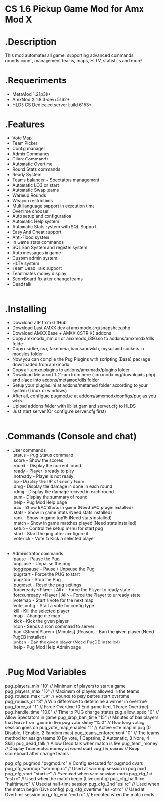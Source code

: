CS 1.6 Pickup Game Mod for Amx Mod X
====================================

.Description
============
This mod automates all game, supporting advanced commands,<br>
rounds count, management teams, maps, HLTV, statistics and more!

.Requeriments
=============
- MetaMod 1.21p38+
- AmxMod X 1.8.3-dev+5162+
- HLDS CS Dedicated server build 6153+

.Features
=========
- Vote Map<br>
- Team Picker<br>
- Config manager<br>
- Admin Commands<br>
- Client Commands<br>
- Automatic Overtime<br>
- Round Stats commands<br>
- Ready System<br>
- Teams balancer + Spectators management<br>
- Automatic LO3 on start<br>
- Automatic Swap teams<br>
- Warmup Rounds<br>
- Weapon restrictions<br>
- Multi language support in execution time<br>
- Overtime chooser<br>
- Auto setup and configuration<br>
- Automatic Help system<br>
- Automatic Stats system with SQL Support<br>
- Easy Anti Cheat support<br>
- Anti-Flood system<br>
- In Game stats commands<br>
- SQL Ban System and register system<br>
- Auto messages in game<br>
- Custom admin system.<br>
- HLTV system<br>
- Team Dead Talk support<br>
- Teammates money display<br>
- ScoreBoard fix after change teams<br>
- Dead talk<br><br>

.Installing
===========
- Download ZIP from GitHub
- Download Last AMXX dev at amxmodx.org/snapshots.php<br>
- Download AMXX Base + AMXX CSTRIKE addons<br>
- Copy amxmodx_mm.dll or amxmodx_i386.so to addons/amxmodx/dlls folder<br>
- Copy cstrike, csx, fakemeta, hamsandwich, mysql and sockets to modules folder<br>
- Now you can compile the Pug Plugins with scripting (Base) package downloaded from amxmodx<br>
- Copy all .amxx plugins to addons/amxmodx/plugins folder<br>
- Download Metamod 1.21-am from here (amxmodx.org/downloads.php) and place into addons/metamod/dlls folder<br>
- Setup your plugins.ini at addons/metamod folder according to your system (Linux or windows)<br>
- After all, configure pugmod.rc at addons/amxmodx/configs/pug as you wish<br>
- Upload addons folder with liblist.gam and server.cfg to HLDS<br>
- Just start server (Or configure server.cfg first)<br><br>

.Commands (Console and chat)
=========
- User commands<br>
	.status		- Pug Status command<br>
	.score 		- Show the scores<br>
	.round 		- Display the current round<br>
	.ready 		- Player is ready to play<br>
	.notready 	- Player is not ready<br>
	.hp 		- Display the HP of enemy team<br>
	.dmg 		- Display the damage in done in each round<br>
	.rdmg 		- Display the damage recived in each round<br>
	.sum 		- Display the summary of round<br>
	.help 		- Pug Mod Help page<br>
	.eac		- Show EAC Shots in game (Need EAC plugin installed)<br>
	.stats 		- Show in game Stats (Need stats installed)<br>
	.rank 		- Show in game top15 (Need stats installed)<br>
	.match 		- Show in game matches played (Need stats installed)<br>
	.setup		- Control the setup menu for start pug<br>
	.start		- Start the pug after configure it.<br>
	.votekick 	- Vote to Kick a selected player<br><br>

- Administrator commands<br>
	!pause 					- Pause the Pug<br>
	!unpause 				- Unpause the pug<br>
	!togglepause 				- Pause / Unpause the Pug<br>
	!pugstart 				- Force the PUG to start<br>
	!pugstop 				- Stop the Pug<br>
	!pugreset 				- Reset the pug settings<br>
	!forceready <Player | All> 		- Force the Player to ready state<br>
	!forceunready <Player | All> 		- Force the Player to unready state<br>
	!votemap 				- Start a vote for the next map<br>
	!voteconfig 				- Start a vote for config type<br>
	!kill <Player>				- Kill the selected player<br>
	!map <Map>				- Change the map<br>
	!kick <Player> 				- Kick the given player<br>
	!rcon <Command> 			- Sends a rcon command to server<br>
	!ban <Steam|Player> [Minutes] [Reason] 	- Ban the given player (Need PugDB installed)<br>
	!unban <Steam> 				- Ban the given player (Need PugDB installed)<br>
	!help 					- Pug Mod Help Admin page<br><br>

.Pug Mod Variables
======

pug_players_min		"10"		// Minimum of players to start a game
pug_players_max		"10"		// Maximum of players allowed in the teams
pug_rounds_max		"30"		// Rounds to play before start overtime
pug_rounds_ot		"3"		// Win difference to determine a winner in overtime
pug_force_ot		"1"		// Force Overtime (0 End game tied, 1 Force Overtime)
pug_handle_time		"10.0"		// Time to PUG change states
pug_allow_spec		"0"		// Allow Spectators in game
pug_drop_ban_time	"15"		// Minutes of ban players that leave from game in live
pug_vote_delay		"15.0"		// How long voting session goes on
pug_vote_map_enabled	"1"		// Active vote map in pug (0 Disable, 1 Enable, 2 Random map)
pug_teams_enforcement	"0"		// The teams method for assign teams (0 By vote, 1 Captains, 2 Automatic, 3 None, 4 Skill)
pug_dead_talk				// Allow Dead talk when match is live
pug_team_money				// Display Teammates money at round start
pug_fix_scores				// Keep scoreboard after change teams

pug_cfg_pugmod		"pugmod.rc"	// Config executed for pugmod cvars
pug_cfg_warmup		"warmup.rc"	// Used at warmup session in pug mod
pug_cfg_start		"start.rc"	// Executed when vote session starts
pug_cfg_1st		"esl.rc"	// Used when the match begin (Live config)
pug_cfg_halftime	"halftime.rc"	// Used at half-time session
pug_cfg_2nd		"esl.rc"	// Used when the match begin (Live config)
pug_cfg_overtime	"esl-ot.rc"	// Used at Overtime session
pug_cfg_end		"end.rc"	// Executed when the match ends


